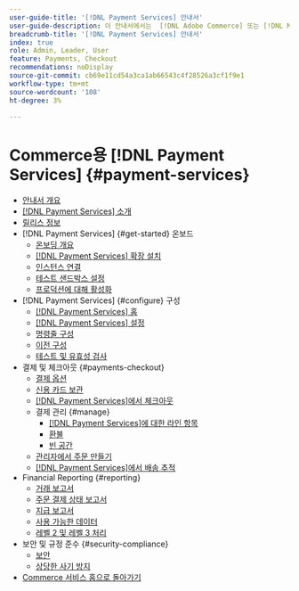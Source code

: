 ```yaml
---
user-guide-title: '[!DNL Payment Services] 안내서'
user-guide-description: 이 안내서에서는  [!DNL Adobe Commerce] 또는 [!DNL Magento Open Source] 스토어의  [!DNL Payment Services] 설치 및 구성에 대한 자세한 정보를 제공합니다.
breadcrumb-title: '[!DNL Payment Services] 안내서'
index: true
role: Admin, Leader, User
feature: Payments, Checkout
recommendations: noDisplay
source-git-commit: cb69e11cd54a3ca1ab66543c4f28526a3cf1f9e1
workflow-type: tm+mt
source-wordcount: '108'
ht-degree: 3%

---
```



# Commerce용 [!DNL Payment Services] {#payment-services}

- [안내서 개요](guide-overview.md)
- [ [!DNL Payment Services] 소개](overview.md)
- [릴리스 정보](release-notes.md)
- [!DNL Payment Services] {#get-started} 온보드
   - [온보딩 개요](onboard.md)
   - [ [!DNL Payment Services] 확장 설치](install.md)
   - [인스턴스 연결](connect.md)
   - [테스트 샌드박스 설정](sandbox.md)
   - [프로덕션에 대해 활성화](production.md)
- [!DNL Payment Services] {#configure} 구성
   - [[!DNL Payment Services] 홈](payments-home.md)
   - [[!DNL Payment Services] 설정](settings.md)
   - [명령줄 구성](configure-cli.md)
   - [이전 구성](configure-admin.md)
   - [테스트 및 유효성 검사](test-validate.md)
- 결제 및 체크아웃 {#payments-checkout}
   - [결제 옵션](payments-options.md)
   - [신용 카드 보관](vaulting.md)
   - [ [!DNL Payment Services]에서 체크아웃](checkout.md)
   - 결제 관리 {#manage}
      - [ [!DNL Payment Services]에 대한 라인 항목](line-items.md)
      - [환불](refunds.md)
      - [빈 공간](voids.md)
   - [관리자에서 주문 만들기](create-order.md)
   - [ [!DNL Payment Services]에서 배송 추적](track-shipment.md)
- Financial Reporting {#reporting}
   - [거래 보고서](transactions.md)
   - [주문 결제 상태 보고서](order-payment-status.md)
   - [지급 보고서](payouts.md)
   - [사용 가능한 데이터](data.md)
   - [레벨 2 및 레벨 3 처리](levels-card-payment-transactions.md)
- 보안 및 규정 준수 {#security-compliance}
   - [보안](security.md)
   - [상당한 사기 방지](fraud-protection.md)
- [Commerce 서비스 홈으로 돌아가기](https://experienceleague.adobe.com/docs/commerce/user-guides/home.html)

